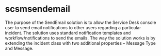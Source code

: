# scsmsendemail

The purpose of the SendEmail solution is to allow the Service Desk console user to send email notifications to other users regarding a particular incident. The solution uses standard notification templates and workflow/notifications to send the emails. The way the solution works is by extending the incident class with two additional properties – Message Type and Message. 
